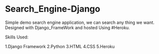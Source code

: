 # Search_Engine-Django

Simple demo search engine application, we can search any thing we want. Designed with Django_FrameWork and hosted Using #Heroku.

Skills Used:

1.Django Framework
2.Python
3.HTML
4.CSS
5.Heroku


